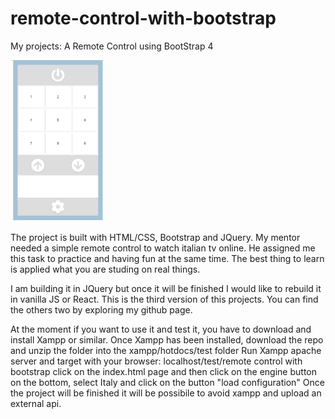 # remote-control-with-bootstrap

My projects:  A Remote Control using BootStrap 4

<img src="rc_bootstrap.JPG" width="150">

The project is built with HTML/CSS, Bootstrap and JQuery.
My mentor needed a simple remote control to watch italian tv online. 
He assigned me this task to practice and having fun at the same time.
The best thing to learn is applied what you are studing on real things.

I am building it in JQuery but once it will be finished I would like to rebuild it in vanilla JS or React.
This is the third version of this projects. You can find the others two by exploring my github page.

At the moment if you want to use it and test it, you have to download and install Xampp or similar.
Once Xampp has been installed, download the repo and unzip the folder into the xampp/hotdocs/test folder
Run Xampp apache server and target with your browser: localhost/test/remote control with bootstrap
click on the index.html page and then click on the engine button on the bottom, select Italy and click on the button  "load configuration"
Once the project will be finished it will be possibile to avoid xampp and upload an external api. 


